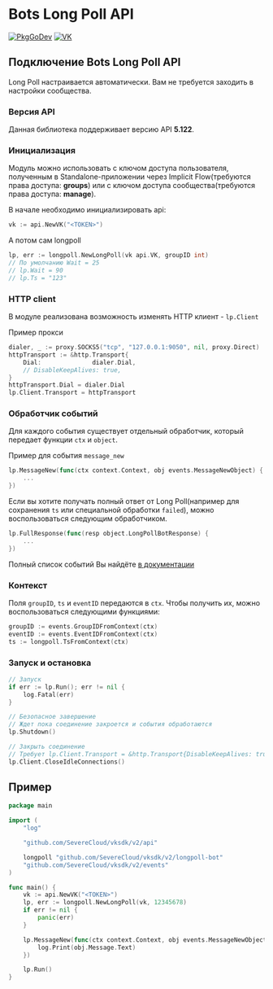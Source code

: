 # Bots Long Poll API

[![PkgGoDev](https://pkg.go.dev/badge/github.com/SevereCloud/vksdk/longpoll-bot)](https://pkg.go.dev/github.com/SevereCloud/vksdk/v2/longpoll-bot)
[![VK](https://img.shields.io/badge/developers-%234a76a8.svg?logo=VK&logoColor=white)](https://vk.com/dev/bots_longpoll)

## Подключение Bots Long Poll API

Long Poll настраивается автоматически. Вам не требуется заходить в настройки
сообщества.

### Версия API

Данная библиотека поддерживает версию API **5.122**.

### Инициализация

Модуль можно использовать с ключом доступа пользователя, полученным в
Standalone-приложении через Implicit Flow(требуются права доступа: **groups**)
или с ключом доступа сообщества(требуются права доступа: **manage**).

В начале необходимо инициализировать api:

```go
vk := api.NewVK("<TOKEN>")
```

А потом сам longpoll

```go
lp, err := longpoll.NewLongPoll(vk api.VK, groupID int)
// По умолчанию Wait = 25
// lp.Wait = 90
// lp.Ts = "123"
```

### HTTP client

В модуле реализована возможность изменять HTTP клиент - `lp.Client`

Пример прокси

```go
dialer, _ := proxy.SOCKS5("tcp", "127.0.0.1:9050", nil, proxy.Direct)
httpTransport := &http.Transport{
	Dial:              dialer.Dial,
	// DisableKeepAlives: true,
}
httpTransport.Dial = dialer.Dial
lp.Client.Transport = httpTransport
```

### Обработчик событий

Для каждого события существует отдельный обработчик, который передает функции
`ctx` и `object`.

Пример для события `message_new`

```go
lp.MessageNew(func(ctx context.Context, obj events.MessageNewObject) {
	...
})
```

Если вы хотите получать полный ответ от Long Poll(например для сохранения `ts`
или специальной обработки `failed`), можно воспользоваться следующим обработчиком.

```go
lp.FullResponse(func(resp object.LongPollBotResponse) {
	...
})
```

Полный список событий Вы найдёте [в документации](https://vk.com/dev/groups_events)

### Контекст

Поля `groupID`, `ts` и `eventID` передаются в `ctx`. Чтобы получить их, можно
воспользоваться следующими функциями:

```go
groupID := events.GroupIDFromContext(ctx)
eventID := events.EventIDFromContext(ctx)
ts := longpoll.TsFromContext(ctx)
```

### Запуск и остановка

```go
// Запуск
if err := lp.Run(); err != nil {
	log.Fatal(err)
}

// Безопасное завершение
// Ждет пока соединение закроется и события обработаются
lp.Shutdown()

// Закрыть соединение
// Требует lp.Client.Transport = &http.Transport{DisableKeepAlives: true}
lp.Client.CloseIdleConnections()
```

## Пример

```go
package main

import (
	"log"

	"github.com/SevereCloud/vksdk/v2/api"

	longpoll "github.com/SevereCloud/vksdk/v2/longpoll-bot"
	"github.com/SevereCloud/vksdk/v2/events"
)

func main() {
	vk := api.NewVK("<TOKEN>")
	lp, err := longpoll.NewLongPoll(vk, 12345678)
	if err != nil {
		panic(err)
	}

	lp.MessageNew(func(ctx context.Context, obj events.MessageNewObject) {
		log.Print(obj.Message.Text)
	})

	lp.Run()
}

```
